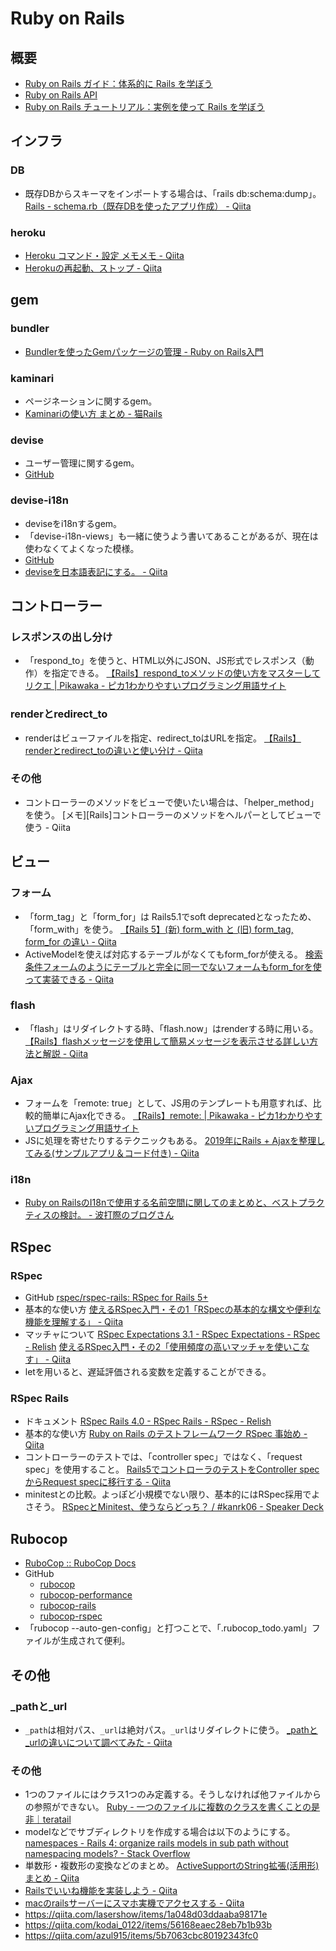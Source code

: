# Ruby on Rails

## 概要

- [Ruby on Rails ガイド：体系的に Rails を学ぼう](https://railsguides.jp/)
- [Ruby on Rails API](https://api.rubyonrails.org/)
- [Ruby on Rails チュートリアル：実例を使って Rails を学ぼう](https://railstutorial.jp/)

## インフラ

### DB

- 既存DBからスキーマをインポートする場合は、「rails db:schema:dump」。
  [Rails - schema.rb（既存DBを使ったアプリ作成） - Qiita](https://qiita.com/edo1z/items/a0bf22b294406f00ec7c)

### heroku

- [Heroku コマンド・設定 メモメモ - Qiita](https://qiita.com/pugiemonn/items/0e69b7a29a384b356e65)
- [Herokuの再起動、ストップ - Qiita](https://qiita.com/RyochanUedasan/items/d447cbf2733e389994bb)

## gem

### bundler

- [Bundlerを使ったGemパッケージの管理 - Ruby on Rails入門](https://www.javadrive.jp/rails/ini/index2.html)

### kaminari

- ページネーションに関するgem。
- [Kaminariの使い方 まとめ - 猫Rails](http://nekorails.hatenablog.com/entry/2018/10/15/005146)

### devise

- ユーザー管理に関するgem。
- [GitHub](https://github.com/heartcombo/devise)

### devise-i18n

- deviseをi18nするgem。
- 「devise-i18n-views」も一緒に使うよう書いてあることがあるが、現在は使わなくてよくなった模様。
- [GitHub](https://github.com/tigrish/devise-i18n)
- [deviseを日本語表記にする。 - Qiita](https://qiita.com/ryuuuuuuuuuu/items/48dec280cf8925968c65)

## コントローラー

### レスポンスの出し分け

- 「respond_to」を使うと、HTML以外にJSON、JS形式でレスポンス（動作）を指定できる。
  [【Rails】respond_toメソッドの使い方をマスターしてリクエ | Pikawaka - ピカ1わかりやすいプログラミング用語サイト](https://pikawaka.com/rails/respond_to)

### renderとredirect_to

- renderはビューファイルを指定、redirect_toはURLを指定。
  [【Rails】renderとredirect_toの違いと使い分け - Qiita](https://qiita.com/morikuma709/items/e9146465df2d8a094d78)

### その他

- コントローラーのメソッドをビューで使いたい場合は、「helper_method」を使う。
  [メモ][Rails]コントローラーのメソッドをヘルパーとしてビューで使う - Qiita

## ビュー

### フォーム

- 「form_tag」と「form_for」は Rails5.1でsoft deprecatedとなったため、「form_with」を使う。
  [【Rails 5】(新) form_with と (旧) form_tag, form_for の違い - Qiita](https://qiita.com/hmmrjn/items/24f3b8eade206ace17e2)
- ActiveModelを使えば対応するテーブルがなくてもform_forが使える。
  [検索条件フォームのようにテーブルと完全に同一でないフォームもform_forを使って実装できる - Qiita](https://qiita.com/ishidamakot/items/dc16b6e22e6ec275079f)

### flash

- 「flash」はリダイレクトする時、「flash.now」はrenderする時に用いる。
  [【Rails】flashメッセージを使用して簡易メッセージを表示させる詳しい方法と解説 - Qiita](https://qiita.com/dice9494/items/2a0e92aba58a516e42e9)

### Ajax

- フォームを「remote: true」として、JS用のテンプレートも用意すれば、比較的簡単にAjax化できる。
  [【Rails】remote: | Pikawaka - ピカ1わかりやすいプログラミング用語サイト](https://pikawaka.com/rails/remote-true)
- JSに処理を寄せたりするテクニックもある。
  [2019年にRails + Ajaxを整理してみる(サンプルアプリ＆コード付き) - Qiita](https://qiita.com/jonakp/items/39fecc0f31335328b34e)

### i18n

- [Ruby on RailsのI18nで使用する名前空間に関してのまとめと、ベストプラクティスの検討。 - 波打際のブログさん](http://alfa.hatenablog.jp/entry/2013/12/03/221308)

## RSpec

### RSpec

- GitHub
  [rspec/rspec-rails: RSpec for Rails 5+](https://github.com/rspec/rspec-rails)
- 基本的な使い方
  [使えるRSpec入門・その1「RSpecの基本的な構文や便利な機能を理解する」 - Qiita](https://qiita.com/jnchito/items/42193d066bd61c740612)
- マッチャについて
  [RSpec Expectations 3.1 - RSpec Expectations - RSpec - Relish](https://relishapp.com/rspec/rspec-expectations/v/3-1/docs)
  [使えるRSpec入門・その2「使用頻度の高いマッチャを使いこなす」 - Qiita](https://qiita.com/jnchito/items/2e79a1abe7cd8214caa5)
- letを用いると、遅延評価される変数を定義することができる。

### RSpec Rails

- ドキュメント
  [RSpec Rails 4.0 - RSpec Rails - RSpec - Relish](https://relishapp.com/rspec/rspec-rails/v/4-0/docs)
- 基本的な使い方
  [Ruby on Rails のテストフレームワーク RSpec 事始め - Qiita](https://qiita.com/tatsurou313/items/c923338d2e3c07dfd9ee)
- コントローラーのテストでは、「controller spec」ではなく、「request spec」を使用すること。
  [Rails5でコントローラのテストをController specからRequest specに移行する - Qiita](https://qiita.com/t2kojima/items/ad7a8ade9e7a99fb4384)
- minitestとの比較。よっぽど小規模でない限り、基本的にはRSpec採用でよさそう。
  [RSpecとMinitest、使うならどっち？ / #kanrk06 - Speaker Deck](https://speakerdeck.com/jnchito/number-kanrk06)

## Rubocop

- [RuboCop :: RuboCop Docs](https://docs.rubocop.org/rubocop/index.html)
- GitHub
  - [rubocop](https://github.com/rubocop-hq/rubocop)
  - [rubocop-performance](https://github.com/rubocop-hq/rubocop-performance)
  - [rubocop-rails](https://github.com/rubocop-hq/rubocop-rails)
  - [rubocop-rspec](https://github.com/rubocop-hq/rubocop-rspec)
- 「rubocop --auto-gen-config」と打つことで、「.rubocop_todo.yaml」ファイルが生成されて便利。

## その他

### _pathと_url

- `_path`は相対パス、`_url`は絶対パス。`_url`はリダイレクトに使う。
  [_pathと_urlの違いについて調べてみた - Qiita](https://qiita.com/bSRATulen2N90kL/items/a183c501f56c4068584c)

### その他

- 1つのファイルにはクラス1つのみ定義する。そうしなければ他ファイルからの参照ができない。
  [Ruby - 一つのファイルに複数のクラスを書くことの是非｜teratail](https://teratail.com/questions/111996)
- modelなどでサブディレクトリを作成する場合は以下のようにする。
  [namespaces - Rails 4: organize rails models in sub path without namespacing models? - Stack Overflow](https://stackoverflow.com/questions/18934115/rails-4-organize-rails-models-in-sub-path-without-namespacing-models)
- 単数形・複数形の変換などのまとめ。
  [ActiveSupportのString拡張(活用形)まとめ - Qiita](https://qiita.com/hana-da/items/ec9ac3e1c8803f5fa1fc)
- [Railsでいいね機能を実装しよう - Qiita](https://qiita.com/nojinoji/items/2c66499848d882c31ffa)
- [macのrailsサーバーにスマホ実機でアクセスする - Qiita](https://qiita.com/takahi5/items/8e03f12bec7def84fc52)
- <https://qiita.com/lasershow/items/1a048d03ddaaba98171e>
- <https://qiita.com/kodai_0122/items/56168eaec28eb7b1b93b>
- <https://qiita.com/azul915/items/5b7063cbc80192343fc0>
